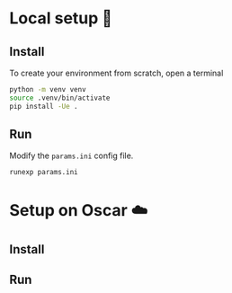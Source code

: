 
# Local setup 🚧
## Install

To create your environment from scratch, open a terminal

``` sh
python -m venv venv
source .venv/bin/activate
pip install -Ue .
```

## Run

Modify the `params.ini` config file.
``` sh
runexp params.ini
```


# Setup on Oscar ☁️
## Install

## Run
